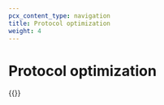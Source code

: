 ```yaml
---
pcx_content_type: navigation
title: Protocol optimization
weight: 4
---
```


# Protocol optimization

{{<directory-listing>}}